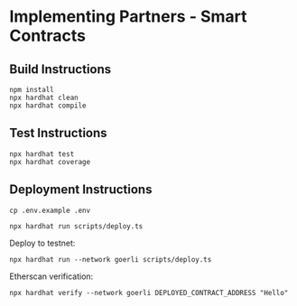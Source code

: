 # Implementing Partners - Smart Contracts

## Build Instructions

```shell
npm install
npx hardhat clean
npx hardhat compile
```

## Test Instructions

```shell
npx hardhat test
npx hardhat coverage
```

## Deployment Instructions

```shell
cp .env.example .env
```

```shell
npx hardhat run scripts/deploy.ts
```

Deploy to testnet:

```shell
npx hardhat run --network goerli scripts/deploy.ts
```

Etherscan verification:

```shell
npx hardhat verify --network goerli DEPLOYED_CONTRACT_ADDRESS "Hello"
```
